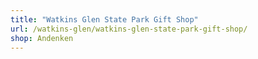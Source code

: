 ```yaml
---
title: "Watkins Glen State Park Gift Shop"
url: /watkins-glen/watkins-glen-state-park-gift-shop/
shop: Andenken
---
```


